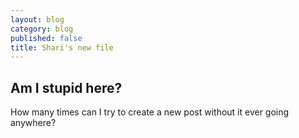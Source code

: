 ```yaml
---
layout: blog
category: blog
published: false
title: Shari's new file
---
```

## Am I stupid here?

How many times can I try to create a new post without it ever going anywhere?